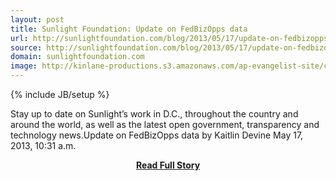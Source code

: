 ```yaml
---
layout: post
title: Sunlight Foundation: Update on FedBizOpps data
url: http://sunlightfoundation.com/blog/2013/05/17/update-on-fedbizopps-data/
source: http://sunlightfoundation.com/blog/2013/05/17/update-on-fedbizopps-data/
domain: sunlightfoundation.com
image: http://kinlane-productions.s3.amazonaws.com/ap-evangelist-site/curated/screenshots/8861_sunlightfoundation_com.png
---
```

{% include JB/setup %}<p>Stay up to date on Sunlight’s work in D.C., throughout the country and around the world, as well as the latest open government, transparency and technology news.Update on FedBizOpps data by Kaitlin Devine May 17, 2013, 10:31 a.m.</p>
<center><p><a href="http://sunlightfoundation.com/blog/2013/05/17/update-on-fedbizopps-data/" style='padding:25px; font-sze:18px; font-weight: bold;'>Read Full Story</a></p></center>
